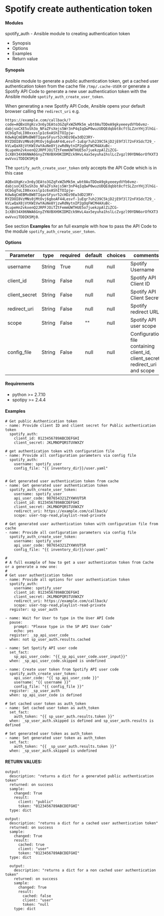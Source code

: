 # Spotify create authentication token

#### Modules
spotify_auth - Ansible module to creating authentication token

* Synopsis
* Options
* Examples
* Return value

#### Synopsis
Ansible module to generate a public authentication token, get a cached user authentication token from the cache file `/tmp/.cache-USER` or generate a Spotify API Code to generate a new user authentication token with the Ansible module `spotify_auth_create_user_token`.

When generating a new Spotify API Code, Ansible opens your default browser calling the `redirect_uri` e.g.

`https://example.com/callback/?code=AQBxUXgKcv3n6y3EAto3GZqFxWZkMk5m_wbt0AuTDDeA9gkyeeeydVYb6vmz-dabjsoCXE5uSh3o_NFaZFsXejs5Wr3nP4qIqQwP0wuzUDQEdqbbt8cftSLZznYHj3lhGi-UCbGgToLI00xxxslp1c6xAShITOIpjw-KdwAqCmEBMxBW8TIqavSFyur52cHDz9Ew3dD23RY-RYZOOI8VzMNs0jMtOvj6gboAF44Lesvf-1uEqr7uh239C5kjD2jE9f3l72nFXSdcT29_-kVLwQaX8jVtKW1VwYAuNe8YjzwRdNytnIP2gOqFWCM4AXuBc-9LupeHn2vkxenQ2JRPFJOiTZtFemmUWTHUE5o7juekzpAlZiZCG-IcXBV34X06NWA6GnyZYNVBXH9KIDMZck9HvL4ax5eyuha1hslLcZvgzl99YDN6orOfKXT3ewVvxiTDDIK5Mj0`

The `spotify_auth_create_user_token` only accepts the API Code which is in this case

`AQBxUXgKcv3n6y3EAto3GZqFxWZkMk5m_wbt0AuTDDeA9gkyeeeydVYb6vmz-dabjsoCXE5uSh3o_NFaZFsXejs5Wr3nP4qIqQwP0wuzUDQEdqbbt8cftSLZznYHj3lhGi-UCbGgToLI00xxxslp1c6xAShITOIpjw-KdwAqCmEBMxBW8TIqavSFyur52cHDz9Ew3dD23RY-RYZOOI8VzMNs0jMtOvj6gboAF44Lesvf-1uEqr7uh239C5kjD2jE9f3l72nFXSdcT29_-kVLwQaX8jVtKW1VwYAuNe8YjzwRdNytnIP2gOqFWCM4AXuBc-9LupeHn2vkxenQ2JRPFJOiTZtFemmUWTHUE5o7juekzpAlZiZCG-IcXBV34X06NWA6GnyZYNVBXH9KIDMZck9HvL4ax5eyuha1hslLcZvgzl99YDN6orOfKXT3ewVvxiTDDIK5Mj0`.

See section **Examples** for an full example with how to pass the API Code to the module `spotify_auth_create_user_token`.



#### Options

| Parameter     | type        |required    | default  | choices  | comments |
| ------------- |-------------| ---------|----------- |--------- | -------- |
| username      | String      | True     |  null         | null     | Spotify Username |
| client_id     | String      | False     | null       | null     | Spotify API Client ID |
| client_secret | String      | False     | null       | null     | Spotify API Client Secret |
| redirect_uri  | String      | False     | null       | null     | Spotify redirect URL |
| scope         | String      | False     | ""         | null     | Spotify API user scope |
| config_file | String        | False     | null       | null     | Configuration file containing client_id, client_secret, redirect_uri and scope |


#### Requirements  
* python >= 2.7.10
* spotipy >= 2.4.4

#### Examples
```
# Get public Authentication token
- name: Provide client ID and client secret for Public authentication token
  spotify_auth:
    client_id: 0123456789ABCDEFGHI
    client_secret: JKLMNOPQRSTUVWXZY

# get authentication token with configuration file
- name: Provide all configuration parameters via config file
  spotify_auth:
    username: spotify_user
    config_file: "{{ inventory_dir}}/user.yaml"


# Get generated user authentication token from cache
- name: Get generated user authentication token
  spotify_auth_create_user_token:
    username: spotify_user
    api_user_code: 987654321ZYXWVUTSR
    client_id: 0123456789ABCDEFGHI
    client_secret: JKLMNOPQRSTUVWXZY
    redirect_uri: https://example.com/callback/
    scope: user-top-read,playlist-read-private

# Get generated user authentication token with configuration file from cache
- name: Provide all configuration parameters via config file
  spotify_auth_create_user_token:
    username: spotify_user
    api_user_code: 987654321ZYXWVUTSR
    config_file: "{{ inventory_dir}}/user.yaml"

#
# A full example of how to get a user authenticaton token from Cache or a generate a new one:
#
# Get user authentication token
- name: Provide all options for user authentication token
  spotify_auth:
    username: spotify_user
    client_id: 0123456789ABCDEFGHI
    client_secret: JKLMNOPQRSTUVWXZY
    redirect_uri: https://example.com/callback/
    scope: user-top-read,playlist-read-private
  register: sp_user_auth

- name: Wait for User to type in the User API Code
  pause:
    prompt: "Please type in the SP API User Code"
    echo: yes
  register: _sp_api_user_code
  when: not sp_user_auth.results.cached

- name: Set Spotify API user code
  set_fact:
    sp_api_user_code: "{{_sp_api_user_code.user_input}}"
  when: _sp_api_user_code.skipped is undefined

- name: Create user token from Spotify API user code
  spotify_auth_create_user_token:
    api_user_code: "{{ sp_api_user_code }}"
    username: "{{ username }}"
    config_file: "{{ config_file }}"
  register: _sp_user_auth
  when: sp_api_user_code is defined

# Set cached user token as auth_token
- name: Set cached user token as auth_token
  set_fact:
    auth_token: "{{ sp_user_auth.results.token }}"
  when: _sp_user_auth.skipped is defined and sp_user_auth.results is defined

# Set generated user token as auth_token
- name: Set generated user token as auth_token
  set_fact:
    auth_token: "{{ _sp_user_auth.results.token }}"
  when: _sp_user_auth.skipped is undefined
```

#### RETURN VALUES:
```
output:
  description: "returns a dict for a generated public authentication token"
  returned: on success
  sample:
    changed: True
    result:
      client: "public"
      token: "0123456789ABCDEFGHI"
  type: dict

output:
  description: "returns a dict for a cached user authentication token"
  returned: on success
  sample:
    changed: True
    result:
      cached: true
      client: "user"
      token: "0123456789ABCDEFGHI"
  type: dict

  output:
    description: "returns a dict for a non cached user authentication token"
    returned: on success
    sample:
      changed: True
      result:
        cached: false
        client: "user"
        token: "null
    type: dict
```
